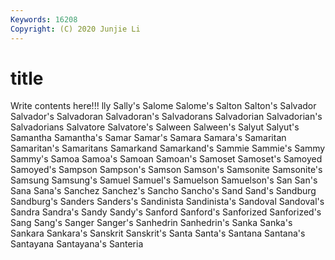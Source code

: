 ```yaml
---
Keywords: 16208
Copyright: (C) 2020 Junjie Li
---
```


# title

Write contents here!!!
lly 
Sally's
Salome 
Salome's 
Salton 
Salton's 
Salvador 
Salvador's 
Salvadoran 
Salvadoran's 
Salvadorans 
Salvadorian
Salvadorian's 
Salvadorians 
Salvatore 
Salvatore's 
Salween 
Salween's 
Salyut 
Salyut's 
Samantha 
Samantha's
Samar 
Samar's 
Samara 
Samara's 
Samaritan 
Samaritan's 
Samaritans 
Samarkand 
Samarkand's 
Sammie
Sammie's 
Sammy 
Sammy's 
Samoa 
Samoa's 
Samoan 
Samoan's 
Samoset 
Samoset's 
Samoyed
Samoyed's 
Sampson 
Sampson's 
Samson 
Samson's 
Samsonite 
Samsonite's 
Samsung 
Samsung's 
Samuel
Samuel's 
Samuelson 
Samuelson's 
San 
San's 
Sana 
Sana's 
Sanchez 
Sanchez's 
Sancho
Sancho's 
Sand 
Sand's 
Sandburg 
Sandburg's 
Sanders 
Sanders's 
Sandinista 
Sandinista's 
Sandoval
Sandoval's 
Sandra 
Sandra's 
Sandy 
Sandy's 
Sanford 
Sanford's 
Sanforized 
Sanforized's 
Sang
Sang's 
Sanger 
Sanger's 
Sanhedrin 
Sanhedrin's 
Sanka 
Sanka's 
Sankara 
Sankara's 
Sanskrit
Sanskrit's 
Santa 
Santa's 
Santana 
Santana's 
Santayana 
Santayana's 
Santeria 
